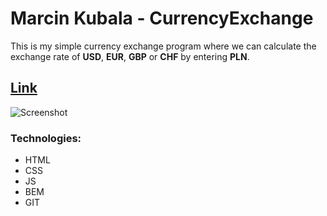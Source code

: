 # Marcin Kubala - CurrencyExchange

This is my simple currency exchange program where we can calculate the exchange rate of **USD**, **EUR**, **GBP** or **CHF** by entering **PLN**.

## [Link](https://m4rti89.github.io/CurrencyExchange/)

![Screenshot](https://freeimage.host/i/HTPQqJe)

### Technologies:
- HTML
- CSS
- JS
- BEM
- GIT